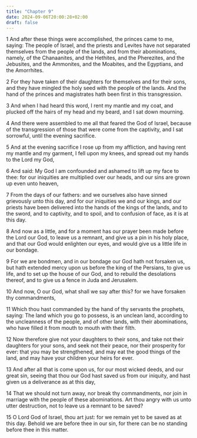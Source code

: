 ```yaml
---
title: "Chapter 9"
date: 2024-09-06T20:00:28+02:00
draft: false
---
```



1 And after these things were accomplished, the princes came to me, saying: The people of Israel, and the priests and Levites have not separated themselves from the people of the lands, and from their abominations, namely, of the Chanaanites, and the Hethites, and the Pherezites, and the Jebusites, and the Ammonites, and the Moabites, and the Egyptians, and the Amorrhites.

2 For they have taken of their daughters for themselves and for their sons, and they have mingled the holy seed with the people of the lands. And the hand of the princes and magistrates hath been first in this transgression.

3 And when I had heard this word, I rent my mantle and my coat, and plucked off the hairs of my head and my beard, and I sat down mourning.

4 And there were assembled to me all that feared the God of Israel, because of the transgression of those that were come from the captivity, and I sat sorrowful, until the evening sacrifice.

5 And at the evening sacrifice I rose up from my affliction, and having rent my mantle and my garment, I fell upon my knees, and spread out my hands to the Lord my God,

6 And said: My God I am confounded and ashamed to lift up my face to thee: for our iniquities are multiplied over our heads, and our sins are grown up even unto heaven,

7 From the days of our fathers: and we ourselves also have sinned grievously unto this day, and for our iniquities we and our kings, and our priests have been delivered into the hands of the kings of the lands, and to the sword, and to captivity, and to spoil, and to confusion of face, as it is at this day.

8 And now as a little, and for a moment has our prayer been made before the Lord our God, to leave us a remnant, and give us a pin in his holy place, and that our God would enlighten our eyes, and would give us a little life in our bondage.

9 For we are bondmen, and in our bondage our God hath not forsaken us, but hath extended mercy upon us before the king of the Persians, to give us life, and to set up the house of our God, and to rebuild the desolations thereof, and to give us a fence in Juda and Jerusalem.

10 And now, O our God, what shall we say after this? for we have forsaken thy commandments,

11 Which thou hast commanded by the hand of thy servants the prophets, saying: The land which you go to possess, is an unclean land, according to the uncleanness of the people, and of other lands, with their abominations, who have filled it from mouth to mouth with their filth.

12 Now therefore give not your daughters to their sons, and take not their daughters for your sons, and seek not their peace, nor their prosperity for ever: that you may be strengthened, and may eat the good things of the land, and may have your children your heirs for ever.

13 And after all that is come upon us, for our most wicked deeds, and our great sin, seeing that thou our God hast saved us from our iniquity, and hast given us a deliverance as at this day,

14 That we should not turn away, nor break thy commandments, nor join in marriage with the people of these abominations. Art thou angry with us unto utter destruction, not to leave us a remnant to be saved?

15 O Lord God of Israel, thou art just: for we remain yet to be saved as at this day. Behold we are before thee in our sin, for there can be no standing before thee in this matter.

